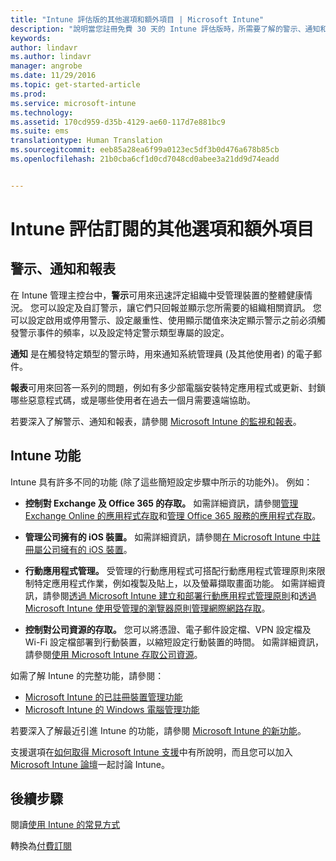 ```yaml
---
title: "Intune 評估版的其他選項和額外項目 | Microsoft Intune"
description: "說明當您註冊免費 30 天的 Intune 評估版時，所需要了解的警示、通知和報表，以及一般的 Intune 功能"
keywords: 
author: lindavr
ms.author: lindavr
manager: angrobe
ms.date: 11/29/2016
ms.topic: get-started-article
ms.prod: 
ms.service: microsoft-intune
ms.technology: 
ms.assetid: 170cd959-d35b-4129-ae60-117d7e881bc9
ms.suite: ems
translationtype: Human Translation
ms.sourcegitcommit: eeb85a28ea6f99a0123ec5df3b0d476a678b85cb
ms.openlocfilehash: 21b0cba6cf1d0cd7048cd0abee3a21dd9d74eadd


---
```


# <a name="other-options-and-extras-for-intune-evaluation-subscriptions"></a>Intune 評估訂閱的其他選項和額外項目

## <a name="alerts-notifications-and-reports"></a>警示、通知和報表
在 Intune 管理主控台中，**警示**可用來迅速評定組織中受管理裝置的整體健康情況。 您可以設定及自訂警示，讓它們只回報並顯示您所需要的組織相關資訊。 您可以設定啟用或停用警示、設定嚴重性、使用顯示閾值來決定顯示警示之前必須觸發警示事件的頻率，以及設定特定警示類型專屬的設定。

**通知** 是在觸發特定類型的警示時，用來通知系統管理員 (及其他使用者) 的電子郵件。

**報表**可用來回答一系列的問題，例如有多少部電腦安裝特定應用程式或更新、封鎖哪些惡意程式碼，或是哪些使用者在過去一個月需要遠端協助。

若要深入了解警示、通知和報表，請參閱 [Microsoft Intune 的監視和報表](/Intune/Deploy-Use/monitoring-and-reports-with-microsoft-intune)。

## <a name="intune-capabilities"></a>Intune 功能
Intune 具有許多不同的功能 (除了這些簡短設定步驟中所示的功能外)。 例如：

-   **控制對 Exchange 及 Office 365 的存取。** 如需詳細資訊，請參閱[管理 Exchange Online 的應用程式存取](https://docs.microsoft.com/en-us/intune/deploy-use/restrict-access-to-email-and-o365-services-with-microsoft-intune)和[管理 Office 365 服務的應用程式存取](https://docs.microsoft.com/en-us/intune/deploy-use/restrict-access-to-email-and-o365-services-with-microsoft-intune)。

-   **管理公司擁有的 iOS 裝置。** 如需詳細資訊，請參閱[在 Microsoft Intune 中註冊屬公司擁有的 iOS 裝置](/Intune/Deploy-Use/enroll-corporate-owned-ios-devices-in-microsoft-intune)。

-   **行動應用程式管理。** 受管理的行動應用程式可搭配行動應用程式管理原則來限制特定應用程式作業，例如複製及貼上，以及螢幕擷取畫面功能。 如需詳細資訊，請參閱[透過 Microsoft Intune 建立和部署行動應用程式管理原則](/Intune/Deploy-Use/create-and-deploy-mobile-app-management-policies-with-microsoft-intune)和[透過 Microsoft Intune 使用受管理的瀏覽器原則管理網際網路存取](/Intune/Deploy-Use/manage-internet-access-using-managed-browser-policies)。

-   **控制對公司資源的存取。** 您可以將憑證、電子郵件設定檔、VPN 設定檔及 Wi-Fi 設定檔部署到行動裝置，以縮短設定行動裝置的時間。 如需詳細資訊，請參閱[使用 Microsoft Intune 存取公司資源](/Intune/Deploy-Use/enable-access-to-company-resources-with-microsoft-intune)。

如需了解 Intune 的完整功能，請參閱：
- [Microsoft Intune 的已註冊裝置管理功能](/intune/get-started/mobile-device-management-capabilities-in-microsoft-intune)
- [Microsoft Intune 的 Windows 電腦管理功能](/intune/get-started/windows-pc-management-capabilities-in-microsoft-intune)

若要深入了解最近引進 Intune 的功能，請參閱 [Microsoft Intune 的新功能](/Intune/Deploy-Use/whats-new-in-microsoft-intune)。

支援選項在[如何取得 Microsoft Intune 支援](/Intune/Troubleshoot/how-to-get-support-for-microsoft-intune)中有所說明，而且您可以加入 [Microsoft Intune 論壇](https://social.technet.microsoft.com/Forums/en-US/home?forum=microsoftintuneprod)一起討論 Intune。

## <a name="next-steps"></a>後續步驟
閱讀[使用 Intune 的常見方式](common-ways-to-use-intune.md)

轉換為[付費訂閱](get-started-with-a-30-day-trial-of-microsoft-intune-step-7.md)



<!--HONumber=Nov16_HO5-->


